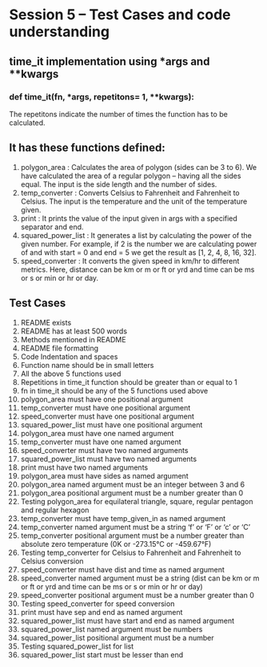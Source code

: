 # Session 5 – Test Cases and code understanding
## time_it implementation using *args and **kwargs
### def time_it(fn, *args, repetitons= 1, **kwargs): 
The repetitons indicate the number of times the function has to be calculated.
## It has these functions defined:
1)  polygon_area : Calculates the area of polygon (sides can be 3 to 6). We have calculated the area of a regular polygon – having all the sides equal. The input is the side length and the number of sides. 
2)  temp_converter : Converts Celsius to Fahrenheit and Fahrenheit to Celsius. The input is the temperature and the unit of the temperature given.
3)  print : It prints the value of the input given in args with a specified separator and end.
4)  squared_power_list : It generates a list by calculating the power of the given number. For example, if 2 is the number we are calculating power of and with start = 0 and end = 5 we get the result as [1, 2, 4, 8, 16, 32].
5)  speed_converter : It converts the given speed in km/hr to different metrics. Here, distance can be km or m or ft or yrd and time can be ms or s or min or hr or day.
## Test Cases
1)  README exists
2)  README has at least 500 words
3)  Methods mentioned in README
4)  README file formatting 
5)  Code Indentation and spaces
6)  Function name should be in small letters
7)  All the above 5 functions used
8)  Repetitions in time_it function should be greater than or equal to 1
9)  fn in time_it should be any of the 5 functions used above 
10) polygon_area must have one positional argument
11) temp_converter must have one positional argument
12) speed_converter must have one positional argument
13) squared_power_list must have one positional argument
14) polygon_area must have one named argument
15) temp_converter must have one named argument
16) speed_converter must have two named arguments
17) squared_power_list must have two named arguments
18) print must have two named arguments
19) polygon_area must have sides as named argument
20) polygon_area named argument must be an integer between 3 and 6
21) polygon_area positional argument must be a number greater than 0
22) Testing polygon_area for equilateral triangle, square, regular pentagon and regular hexagon
23) temp_converter must have temp_given_in as named argument
24) temp_converter named argument must be a string ‘f’ or ‘F’ or ‘c’ or ‘C’
25) temp_converter positional argument must be a number greater than absolute zero temperature (0K or -273.15°C or -459.67°F)
26) Testing temp_converter for Celsius to Fahrenheit and Fahrenheit to Celsius conversion
27) speed_converter must have dist and time as named argument
28) speed_converter named argument must be a string (dist can be km or m or ft or yrd and time can be ms or s or min or hr or day)
29) speed_converter positional argument must be a number greater than 0
30) Testing speed_converter for speed conversion
31) print must have sep and end as named argument
32) squared_power_list must have start and end as named argument
33) squared_power_list named argument must be numbers
34) squared_power_list positional argument must be a number
35) Testing squared_power_list for list
36) squared_power_list start must be lesser than end
